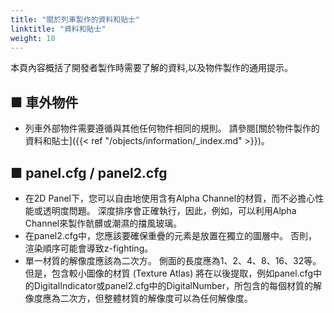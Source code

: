 ```yaml
---
title: "關於列車製作的資料和貼士"
linktitle: "資料和貼士"
weight: 10
---
```

本頁內容概括了開發者製作時需要了解的資料,以及物件製作的通用提示。

## ■ 車外物件

- 列車外部物件需要遵循與其他任何物件相同的規則。 請參閱[關於物件製作的資料和貼士]({{< ref "/objects/information/_index.md" >}})。



## ■ panel.cfg / panel2.cfg

- 在2D Panel下，您可以自由地使用含有Alpha Channel的材質，而不必擔心性能或透明度問題。 深度排序會正確執行，因此，例如，可以利用Alpha Channel來製作骯髒或潮濕的擋風玻璃。
- 在panel2.cfg中，您應該要確保重疊的元素是放置在獨立的圖層中。 否則，渲染順序可能會導致z-fighting。
- 單一材質的解像度應該為二次方。 側面的長度應為1、2、4、8、16、32等。但是，包含較小圖像的材質 (Texture Atlas) 將在以後提取，例如panel.cfg中的DigitalIndicator或panel2.cfg中的DigitalNumber，所包含的每個材質的解像度應為二次方，但整體材質的解像度可以為任何解像度。